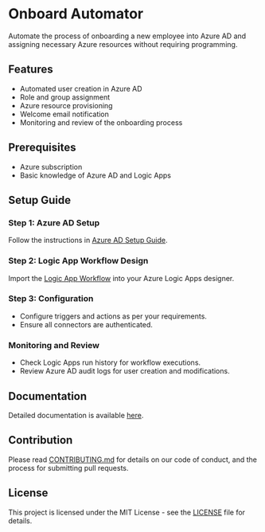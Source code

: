 # Onboard Automator

Automate the process of onboarding a new employee into Azure AD and assigning necessary Azure resources without requiring programming.

## Features
- Automated user creation in Azure AD
- Role and group assignment
- Azure resource provisioning
- Welcome email notification
- Monitoring and review of the onboarding process

## Prerequisites
- Azure subscription
- Basic knowledge of Azure AD and Logic Apps

## Setup Guide

### Step 1: Azure AD Setup
Follow the instructions in [Azure AD Setup Guide](src/azure_ad_setup_guide.md).

### Step 2: Logic App Workflow Design
Import the [Logic App Workflow](src/logic_app_workflow.json) into your Azure Logic Apps designer.

### Step 3: Configuration
- Configure triggers and actions as per your requirements.
- Ensure all connectors are authenticated.

### Monitoring and Review
- Check Logic Apps run history for workflow executions.
- Review Azure AD audit logs for user creation and modifications.

## Documentation
Detailed documentation is available [here](docs/Onboard_Automator_Documentation.md).

## Contribution
Please read [CONTRIBUTING.md](CONTRIBUTING.md) for details on our code of conduct, and the process for submitting pull requests.

## License
This project is licensed under the MIT License - see the [LICENSE](LICENSE) file for details.
